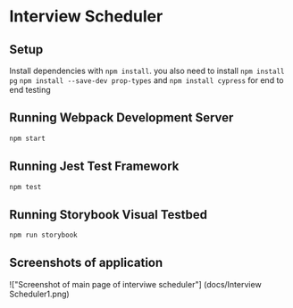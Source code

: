 # Interview Scheduler

## Setup

Install dependencies with `npm install`.
you also need to install `npm install pg`
`npm install --save-dev prop-types`
and `npm install cypress` for  end to end testing 
## Running Webpack Development Server

```sh
npm start
```

## Running Jest Test Framework

```sh
npm test
```

## Running Storybook Visual Testbed

```sh
npm run storybook
```

## Screenshots of application

!["Screenshot of main page of interviwe scheduler"] (docs/Interview Scheduler1.png)
